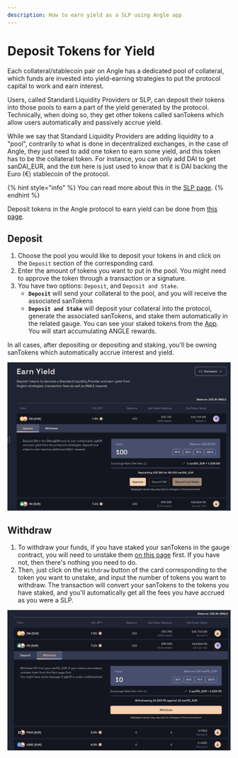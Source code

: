 ```yaml
---
description: How to earn yield as a SLP using Angle app
---
```


# Deposit Tokens for Yield

Each collateral/stablecoin pair on Angle has a dedicated pool of collateral, which funds are invested into yield-earning strategies to put the protocol capital to work and earn interest.

Users, called Standard Liquidity Providers or SLP, can deposit their tokens into those pools to earn a part of the yield generated by the protocol. Technically, when doing so, they get other tokens called sanTokens which allow users automatically and passively accrue yield.

While we say that Standard Liquidity Providers are adding liquidity to a "pool", contrarily to what is done in decentralized exchanges, in the case of Angle, they just need to add one token to earn some yield, and this token has to be the collateral token.
For instance, you can only add DAI to get sanDAI_EUR, and the `EUR` here is just used to know that it is DAI backing the Euro (€) stablecoin of the protocol.

{% hint style="info" %}
You can read more about this in the [SLP page](../../core-module/standard-liquidity-providers/).
{% endhint %}

Deposit tokens in the Angle protocol to earn yield can be done from [this page](https://app.angle.money/#/deposit).

## Deposit

1. Choose the pool you would like to deposit your tokens in and click on the `Deposit` section of the corresponding card.
2. Enter the amount of tokens you want to put in the pool. You might need to approve the token through a transaction or a signature.
3. You have two options: `Deposit`, and `Deposit and Stake`.
   - **`Deposit`** will send your collateral to the pool, and you will receive the associated sanTokens
   - **`Deposit and Stake`** will deposit your collateral into the protocol, generate the associated sanTokens, and stake them automatically in the related gauge. You can see your staked tokens from the [App](https://app.angle.money/#/earn). You will start accumulating ANGLE rewards.

In all cases, after depositing or depositing and staking, you'll be owning sanTokens which automatically accrue interest and yield.

![Deposit SLP](../../.gitbook/assets/deposit-slp.png)

## Withdraw

1. To withdraw your funds, if you have staked your sanTokens in the gauge contract, you will need to unstake them [on this page](https://app.angle.money/#/earn) first. If you have not, then there's nothing you need to do.
2. Then, just click on the `Withdraw` button of the card corresponding to the token you want to unstake, and input the number of tokens you want to withdraw. The transaction will convert your sanTokens to the tokens you have staked, and you'll automatically get all the fees you have accrued as you were a SLP.

![Withdraw SLP](../../.gitbook/assets/withdraw-slp.png)
